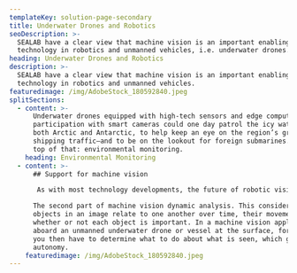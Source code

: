 ```yaml
---
templateKey: solution-page-secondary
title: Underwater Drones and Robotics
seoDescription: >-
  SEALAB have a clear view that machine vision is an important enabling
  technology in robotics and unmanned vehicles, i.e. underwater drones.
heading: Underwater Drones and Robotics
description: >-
  SEALAB have a clear view that machine vision is an important enabling
  technology in robotics and unmanned vehicles.
featuredimage: /img/AdobeStock_180592840.jpeg
splitSections:
  - content: >-
      Underwater drones equipped with high-tech sensors and edge computing in
      participation with smart cameras could one day patrol the icy waters of
      both Arctic and Antarctic, to help keep an eye on the region’s growing
      shipping traffic—and to be on the lookout for foreign submarines. And on
      top of that: environmental monitoring.
    heading: Environmental Monitoring
  - content: >-
      ## Support for machine vision

       As with most technology developments, the future of robotic vision has two parents — government and private industry. To success with underwater drones, you will need smart 2D and 3D cameras from SEALAB in combination with the company’s FPGA technology and behind that - a sweep of sensors. Static data understanding has three goals: classify objects in the image; understand relationships between objects in the image, such as which ones are closer than others and which objects are moving; and determine how the objects in the image relate to the people viewing the image.

      The second part of machine vision dynamic analysis. This considers how
      objects in an image relate to one another over time, their movement, and
      whether or not each object is important. In a machine vision application
      aboard an unmanned underwater drone or vessel at the surface, for example,
      you then have to determine what to do about what is seen, which gets into
      autonomy.
    featuredimage: /img/AdobeStock_180592840.jpeg
---
```


